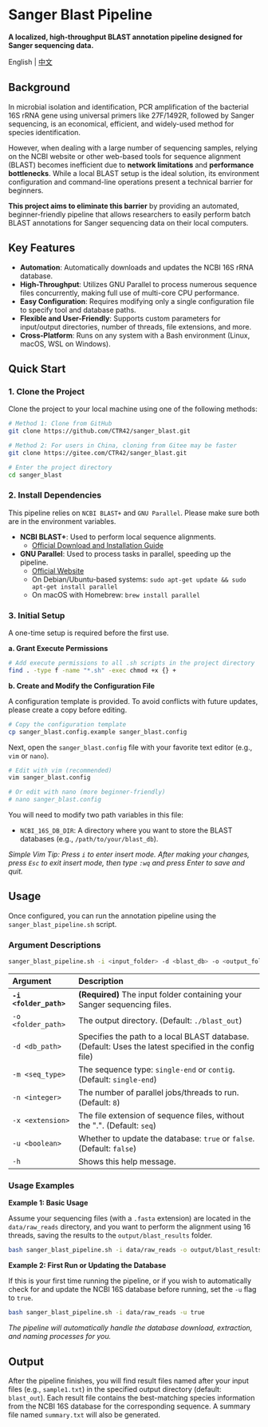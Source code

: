 # Sanger Blast Pipeline

**A localized, high-throughput BLAST annotation pipeline designed for Sanger sequencing data.**

English | [中文](./README_zh-CN.md)

## Background

In microbial isolation and identification, PCR amplification of the bacterial 16S rRNA gene using universal primers like 27F/1492R, followed by Sanger sequencing, is an economical, efficient, and widely-used method for species identification.

However, when dealing with a large number of sequencing samples, relying on the NCBI website or other web-based tools for sequence alignment (BLAST) becomes inefficient due to **network limitations** and **performance bottlenecks**. While a local BLAST setup is the ideal solution, its environment configuration and command-line operations present a technical barrier for beginners.

**This project aims to eliminate this barrier** by providing an automated, beginner-friendly pipeline that allows researchers to easily perform batch BLAST annotations for Sanger sequencing data on their local computers.

## Key Features

  * **Automation**: Automatically downloads and updates the NCBI 16S rRNA database.
  * **High-Throughput**: Utilizes GNU Parallel to process numerous sequence files concurrently, making full use of multi-core CPU performance.
  * **Easy Configuration**: Requires modifying only a single configuration file to specify tool and database paths.
  * **Flexible and User-Friendly**: Supports custom parameters for input/output directories, number of threads, file extensions, and more.
  * **Cross-Platform**: Runs on any system with a Bash environment (Linux, macOS, WSL on Windows).

## Quick Start

### 1\. Clone the Project

Clone the project to your local machine using one of the following methods:

```bash
# Method 1: Clone from GitHub
git clone https://github.com/CTR42/sanger_blast.git

# Method 2: For users in China, cloning from Gitee may be faster
git clone https://gitee.com/CTR42/sanger_blast.git

# Enter the project directory
cd sanger_blast
```

### 2\. Install Dependencies

This pipeline relies on `NCBI BLAST+` and `GNU Parallel`. Please make sure both are in the environment variables.

  * **NCBI BLAST+**: Used to perform local sequence alignments.
      * [Official Download and Installation Guide](https://www.ncbi.nlm.nih.gov/books/NBK279671/)
  * **GNU Parallel**: Used to process tasks in parallel, speeding up the pipeline.
      * [Official Website](https://www.gnu.org/software/parallel/)
      * On Debian/Ubuntu-based systems: `sudo apt-get update && sudo apt-get install parallel`
      * On macOS with Homebrew: `brew install parallel`

### 3\. Initial Setup

A one-time setup is required before the first use.

**a. Grant Execute Permissions**

```bash
# Add execute permissions to all .sh scripts in the project directory
find . -type f -name "*.sh" -exec chmod +x {} +
```

**b. Create and Modify the Configuration File**

A configuration template is provided. To avoid conflicts with future updates, please create a copy before editing.

```bash
# Copy the configuration template
cp sanger_blast.config.example sanger_blast.config
```

Next, open the `sanger_blast.config` file with your favorite text editor (e.g., `vim` or `nano`).

```bash
# Edit with vim (recommended)
vim sanger_blast.config

# Or edit with nano (more beginner-friendly)
# nano sanger_blast.config
```

You will need to modify two path variables in this file:

  * `NCBI_16S_DB_DIR`: A directory where you want to store the BLAST databases (e.g., `/path/to/your/blast_db`).

*Simple Vim Tip: Press `i` to enter insert mode. After making your changes, press `Esc` to exit insert mode, then type `:wq` and press Enter to save and quit.*

## Usage

Once configured, you can run the annotation pipeline using the `sanger_blast_pipeline.sh` script.

### Argument Descriptions

```bash
sanger_blast_pipeline.sh -i <input_folder> -d <blast_db> -o <output_folder> -m <sequence_type> -n <threads> -x <file_extension> [-h]
```

| Argument | Description |
| :--- | :--- |
| **`-i <folder_path>`** | **(Required)** The input folder containing your Sanger sequencing files. |
| `-o <folder_path>` | The output directory. (Default: `./blast_out`) |
| `-d <db_path>` | Specifies the path to a local BLAST database. (Default: Uses the latest specified in the config file) |
| `-m <seq_type>` | The sequence type: `single-end` or `contig`. (Default: `single-end`) |
| `-n <integer>` | The number of parallel jobs/threads to run. (Default: `8`) |
| `-x <extension>` | The file extension of sequence files, without the ".". (Default: `seq`) |
| `-u <boolean>` | Whether to update the database: `true` or `false`. (Default: `false`) |
| `-h` | Shows this help message. |

### Usage Examples

**Example 1: Basic Usage**

Assume your sequencing files (with a `.fasta` extension) are located in the `data/raw_reads` directory, and you want to perform the alignment using 16 threads, saving the results to the `output/blast_results` folder.

```bash
bash sanger_blast_pipeline.sh -i data/raw_reads -o output/blast_results -n 16 -x fasta
```

**Example 2: First Run or Updating the Database**

If this is your first time running the pipeline, or if you wish to automatically check for and update the NCBI 16S database before running, set the `-u` flag to `true`.

```bash
bash sanger_blast_pipeline.sh -i data/raw_reads -u true
```

*The pipeline will automatically handle the database download, extraction, and naming processes for you.*

## Output

After the pipeline finishes, you will find result files named after your input files (e.g., `sample1.txt`) in the specified output directory (default: `blast_out`). Each result file contains the best-matching species information from the NCBI 16S database for the corresponding sequence. A summary file named `summary.txt` will also be generated.